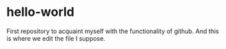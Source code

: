# hello-world
First repository to acquaint myself with the functionality of github.
And this is where we edit the file I suppose.
